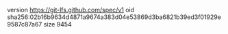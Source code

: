 version https://git-lfs.github.com/spec/v1
oid sha256:02b16b9634d4871a9674a383d04e53869d3ba6821b39ed3f01929e9587c87a67
size 9454
